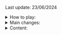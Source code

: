 Last update: 23/06/2024 

<details><summary>How to play:</summary>
<br>

- Start the game server with `launch.bat`
- Start the game client with `client.jar`
- World config: [`game/worldprops/default.conf`](https://github.com/szumaster3/game/blob/main/game/worldprops/default.conf)

Note: `The first turn on takes a little longer.`

</details>

<details><summary>Main changes:</summary>
<br>

- No tracking of inactivity time;

</details>

<details><summary>Content:</summary>
<br>

**Quests:**
- Biohazard
- Enlightened journey
- Ghosts ahoy
- Hazeel cult
- Horror from the deep
- Making History
- Murder Mystery
- Observatory quest
- Recruitment drive
- Sea slug
- Zogre flesh eaters

**Miniquests:**
- Enchanted key
- Mogre
- Shadow realm

**Random events:**
- Evil twins
- Kiss the frog
- Mime
- Pinball
- Security guard

**Activity:**
- Dragon forge
- Barbarian training
- Ogre coffins
- Werewolf agility course

**Misc**
- Completed Family heritage
- Completed Heraldry stands
- Completed Repair benches
- Completed Runecrafting guild

</details>